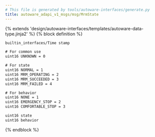 ```yaml
---
# This file is generated by tools/autoware-interfaces/generate.py
title: autoware_adapi_v1_msgs/msg/MrmState
---
```


{% extends 'design/autoware-interfaces/templates/autoware-data-type.jinja2' %}
{% block definition %}

```txt
builtin_interfaces/Time stamp

# For common use
uint16 UNKNOWN = 0

# For state
uint16 NORMAL = 1
uint16 MRM_OPERATING = 2
uint16 MRM_SUCCEEDED = 3
uint16 MRM_FAILED = 4

# For behavior
uint16 NONE = 1
uint16 EMERGENCY_STOP = 2
uint16 COMFORTABLE_STOP = 3

uint16 state
uint16 behavior
```

{% endblock %}
